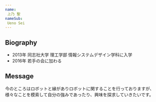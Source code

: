 ```yaml
---
name:
 上乃 聖
nameSub:
 Ueno Sei
---
```


## Biography
- 2013年 同志社大学 理工学部 情報システムデザイン学科に入学
- 2016年 若手の会に加わる

## Message
今のところはロボットと縁がありロボットに関することを行っておりますが、様々なことを模索して自分の強みであったり、興味を探求していきたいです。
